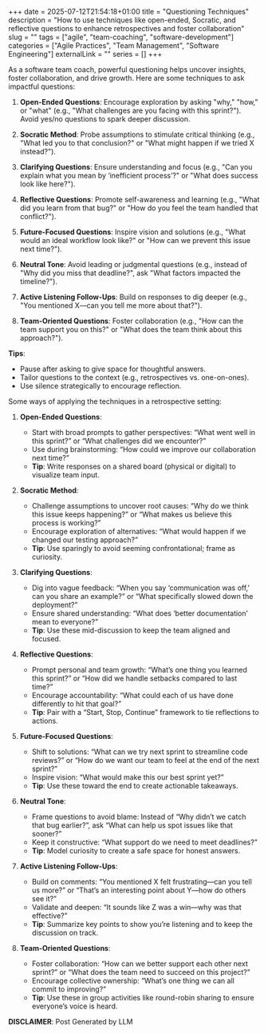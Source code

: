 +++ 
date = 2025-07-12T21:54:18+01:00
title = "Questioning Techniques"
description = "How to use techniques like open-ended, Socratic, and reflective questions to enhance retrospectives and foster collaboration"
slug = ""
tags = ["agile", "team-coaching", "software-development"]
categories = ["Agile Practices", "Team Management", "Software Engineering"]
externalLink = ""
series = []
+++

As a software team coach, powerful questioning helps uncover insights, foster collaboration, and drive growth. Here are some techniques to ask impactful questions:

1. **Open-Ended Questions**: Encourage exploration by asking "why," "how," or "what" (e.g., "What challenges are you facing with this sprint?"). Avoid yes/no questions to spark deeper discussion.

2. **Socratic Method**: Probe assumptions to stimulate critical thinking (e.g., "What led you to that conclusion?" or "What might happen if we tried X instead?").

3. **Clarifying Questions**: Ensure understanding and focus (e.g., "Can you explain what you mean by ‘inefficient process’?" or "What does success look like here?").

4. **Reflective Questions**: Promote self-awareness and learning (e.g., "What did you learn from that bug?" or "How do you feel the team handled that conflict?").

5. **Future-Focused Questions**: Inspire vision and solutions (e.g., "What would an ideal workflow look like?" or "How can we prevent this issue next time?").

6. **Neutral Tone**: Avoid leading or judgmental questions (e.g., instead of "Why did you miss that deadline?", ask "What factors impacted the timeline?").

7. **Active Listening Follow-Ups**: Build on responses to dig deeper (e.g., "You mentioned X—can you tell me more about that?").

8. **Team-Oriented Questions**: Foster collaboration (e.g., "How can the team support you on this?" or "What does the team think about this approach?").

**Tips**:
- Pause after asking to give space for thoughtful answers.
- Tailor questions to the context (e.g., retrospectives vs. one-on-ones).
- Use silence strategically to encourage reflection.


Some ways of applying the techniques in a retrospective setting:

1. **Open-Ended Questions**:
    - Start with broad prompts to gather perspectives: “What went well in this sprint?” or “What challenges did we encounter?”
    - Use during brainstorming: “How could we improve our collaboration next time?”
    - **Tip**: Write responses on a shared board (physical or digital) to visualize team input.

2. **Socratic Method**:
    - Challenge assumptions to uncover root causes: “Why do we think this issue keeps happening?” or “What makes us believe this process is working?”
    - Encourage exploration of alternatives: “What would happen if we changed our testing approach?”
    - **Tip**: Use sparingly to avoid seeming confrontational; frame as curiosity.

3. **Clarifying Questions**:
    - Dig into vague feedback: “When you say ‘communication was off,’ can you share an example?” or “What specifically slowed down the deployment?”
    - Ensure shared understanding: “What does ‘better documentation’ mean to everyone?”
    - **Tip**: Use these mid-discussion to keep the team aligned and focused.

4. **Reflective Questions**:
    - Prompt personal and team growth: “What’s one thing you learned this sprint?” or “How did we handle setbacks compared to last time?”
    - Encourage accountability: “What could each of us have done differently to hit that goal?”
    - **Tip**: Pair with a “Start, Stop, Continue” framework to tie reflections to actions.

5. **Future-Focused Questions**:
    - Shift to solutions: “What can we try next sprint to streamline code reviews?” or “How do we want our team to feel at the end of the next sprint?”
    - Inspire vision: “What would make this our best sprint yet?”
    - **Tip**: Use these toward the end to create actionable takeaways.

6. **Neutral Tone**:
    - Frame questions to avoid blame: Instead of “Why didn’t we catch that bug earlier?”, ask “What can help us spot issues like that sooner?”
    - Keep it constructive: “What support do we need to meet deadlines?”
    - **Tip**: Model curiosity to create a safe space for honest answers.

7. **Active Listening Follow-Ups**:
    - Build on comments: “You mentioned X felt frustrating—can you tell us more?” or “That’s an interesting point about Y—how do others see it?”
    - Validate and deepen: “It sounds like Z was a win—why was that effective?”
    - **Tip**: Summarize key points to show you’re listening and to keep the discussion on track.

8. **Team-Oriented Questions**:
    - Foster collaboration: “How can we better support each other next sprint?” or “What does the team need to succeed on this project?”
    - Encourage collective ownership: “What’s one thing we can all commit to improving?”
    - **Tip**: Use these in group activities like round-robin sharing to ensure everyone’s voice is heard.

**DISCLAIMER**: Post Generated by LLM
